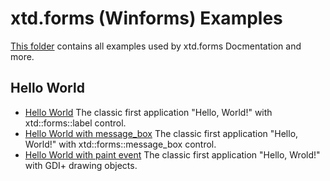 # xtd.forms (Winforms) Examples

[This folder](..) contains all examples used by xtd.forms Docmentation and more.

## Hello World

* [Hello World](hello_world/hello_world_form/README.md) The classic first application "Hello, World!" with xtd::forms::label control.
* [Hello World with message_box](hello_world/hello_world_message_box/README.md) The classic first application "Hello, World!" with xtd::forms::message_box control.
* [Hello World with paint event](hello_world/hello_world_paint/README.md) The classic first application "Hello, Wrold!" with GDI+ drawing objects.
